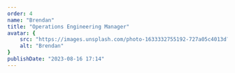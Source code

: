 ```yaml
---
order: 4
name: "Brendan"
title: "Operations Engineering Manager"
avatar: {
    src: "https://images.unsplash.com/photo-1633332755192-727a05c4013d?&fit=crop&w=280",
    alt: "Brendan"
}
publishDate: "2023-08-16 17:14"
---
```

